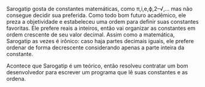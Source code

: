 Sarogatip gosta de constantes matemáticas, como π,i,e,ϕ,2–√,… mas não consegue decidir sua preferida. Como todo bom futuro acadêmico, ele preza a objetividade e estabeleceu uma ordem para definir suas constantes favoritas. Ele prefere reais a inteiros, então vai organizar as constantes em ordem crescente de seu valor decimal. Assim como a matemática, Sarogatip as vezes é irônico: caso haja partes decimais iguais, ele prefere ordenar de forma decrescente considerando apenas a parte inteira da constante.

Acontece que Sarogatip é um teórico, então resolveu contratar um bom desenvolvedor para escrever um programa que lê suas constantes e as ordena.
